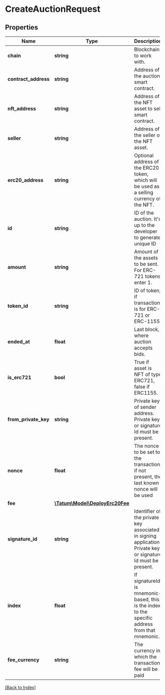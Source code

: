 # CreateAuctionRequest

## Properties

Name | Type | Description | Notes
------------ | ------------- | ------------- | -------------
**chain** | **string** | Blockchain to work with. |
**contract_address** | **string** | Address of the auction smart contract. |
**nft_address** | **string** | Address of the NFT asset to sell smart contract. |
**seller** | **string** | Address of the seller of the NFT asset. |
**erc20_address** | **string** | Optional address of the ERC20 token, which will be used as a selling currency of the NFT. | [optional]
**id** | **string** | ID of the auction. It&#39;s up to the developer to generate unique ID |
**amount** | **string** | Amount of the assets to be sent. For ERC-721 tokens, enter 1. | [optional]
**token_id** | **string** | ID of token, if transaction is for ERC-721 or ERC-1155. |
**ended_at** | **float** | Last block, where auction accepts bids. |
**is_erc721** | **bool** | True if asset is NFT of type ERC721, false if ERC1155. |
**from_private_key** | **string** | Private key of sender address. Private key, or signature Id must be present. |
**nonce** | **float** | The nonce to be set to the transaction; if not present, the last known nonce will be used | [optional]
**fee** | [**\Tatum\Model\DeployErc20Fee**](DeployErc20Fee.md) |  | [optional]
**signature_id** | **string** | Identifier of the private key associated in signing application. Private key, or signature Id must be present. |
**index** | **float** | If signatureId is mnemonic-based, this is the index to the specific address from that mnemonic. | [optional]
**fee_currency** | **string** | The currency in which the transaction fee will be paid |

[[Back to Index]](../index.md)

